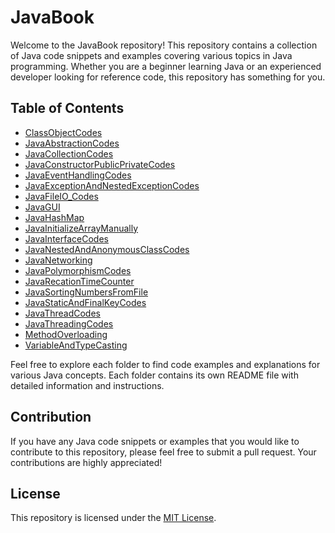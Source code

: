 # JavaBook

Welcome to the JavaBook repository! This repository contains a collection of Java code snippets and examples covering various topics in Java programming. Whether you are a beginner learning Java or an experienced developer looking for reference code, this repository has something for you.

## Table of Contents

- [ClassObjectCodes](ClassObjectCodes/)
- [JavaAbstractionCodes](JavaAbstractionCodes/README.md)
- [JavaCollectionCodes](JavaCollectionCodes/README.md)
- [JavaConstructorPublicPrivateCodes](JavaConstructorPublicPrivateCodes/README.md)
- [JavaEventHandlingCodes](JavaEventHandlingCodes/README.md)
- [JavaExceptionAndNestedExceptionCodes](JavaExceptionAndNestedExceptionCodes/README.md)
- [JavaFileIO_Codes](JavaFileIO_Codes/README.md)
- [JavaGUI](JavaGUI/README.md)
- [JavaHashMap](JavaHashMap/README.md)
- [JavaInitializeArrayManually](JavaInitializeArrayManually/README.md)
- [JavaInterfaceCodes](JavaInterfaceCodes/README.md)
- [JavaNestedAndAnonymousClassCodes](JavaNestedAndAnonymousClassCodes/README.md)
- [JavaNetworking](JavaNetworking/README.md)
- [JavaPolymorphismCodes](JavaPolymorphismCodes/README.md)
- [JavaRecationTimeCounter](JavaRecationTimeCounter/README.md)
- [JavaSortingNumbersFromFile](JavaSortingNumbersFromFile/README.md)
- [JavaStaticAndFinalKeyCodes](JavaStaticAndFinalKeyCodes/README.md)
- [JavaThreadCodes](JavaThreadCodes/README.md)
- [JavaThreadingCodes](JavaThreadingCodes/README.md)
- [MethodOverloading](MethodOverloading/README.md)
- [VariableAndTypeCasting](VariableAndTypeCasting/README.md)

Feel free to explore each folder to find code examples and explanations for various Java concepts. Each folder contains its own README file with detailed information and instructions.

## Contribution

If you have any Java code snippets or examples that you would like to contribute to this repository, please feel free to submit a pull request. Your contributions are highly appreciated!

## License

This repository is licensed under the [MIT License](LICENSE).
